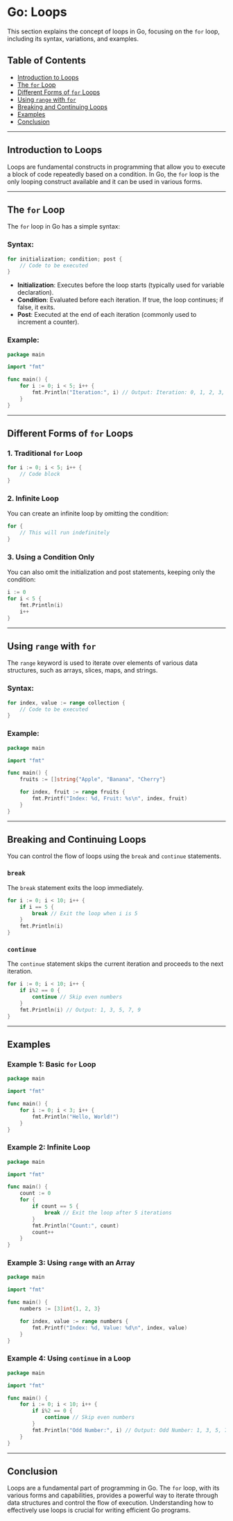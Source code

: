 # Go: Loops

This section explains the concept of loops in Go, focusing on the `for` loop, including its syntax, variations, and examples.

## Table of Contents
- [Introduction to Loops](#introduction-to-loops)
- [The `for` Loop](#the-for-loop)
- [Different Forms of `for` Loops](#different-forms-of-for-loops)
- [Using `range` with `for`](#using-range-with-for)
- [Breaking and Continuing Loops](#breaking-and-continuing-loops)
- [Examples](#examples)
- [Conclusion](#conclusion)

---

## Introduction to Loops

Loops are fundamental constructs in programming that allow you to execute a block of code repeatedly based on a condition. In Go, the `for` loop is the only looping construct available and it can be used in various forms.

---

## The `for` Loop

The `for` loop in Go has a simple syntax:

### Syntax:

```go
for initialization; condition; post {
    // Code to be executed
}
```

- **Initialization**: Executes before the loop starts (typically used for variable declaration).
- **Condition**: Evaluated before each iteration. If true, the loop continues; if false, it exits.
- **Post**: Executed at the end of each iteration (commonly used to increment a counter).

### Example:

```go
package main

import "fmt"

func main() {
    for i := 0; i < 5; i++ {
        fmt.Println("Iteration:", i) // Output: Iteration: 0, 1, 2, 3, 4
    }
}
```

---

## Different Forms of `for` Loops

### 1. **Traditional `for` Loop**

```go
for i := 0; i < 5; i++ {
    // Code block
}
```

### 2. **Infinite Loop**

You can create an infinite loop by omitting the condition:

```go
for {
    // This will run indefinitely
}
```

### 3. **Using a Condition Only**

You can also omit the initialization and post statements, keeping only the condition:

```go
i := 0
for i < 5 {
    fmt.Println(i)
    i++
}
```

---

## Using `range` with `for`

The `range` keyword is used to iterate over elements of various data structures, such as arrays, slices, maps, and strings.

### Syntax:

```go
for index, value := range collection {
    // Code to be executed
}
```

### Example:

```go
package main

import "fmt"

func main() {
    fruits := []string{"Apple", "Banana", "Cherry"}

    for index, fruit := range fruits {
        fmt.Printf("Index: %d, Fruit: %s\n", index, fruit)
    }
}
```

---

## Breaking and Continuing Loops

You can control the flow of loops using the `break` and `continue` statements.

### `break`

The `break` statement exits the loop immediately.

```go
for i := 0; i < 10; i++ {
    if i == 5 {
        break // Exit the loop when i is 5
    }
    fmt.Println(i)
}
```

### `continue`

The `continue` statement skips the current iteration and proceeds to the next iteration.

```go
for i := 0; i < 10; i++ {
    if i%2 == 0 {
        continue // Skip even numbers
    }
    fmt.Println(i) // Output: 1, 3, 5, 7, 9
}
```

---

## Examples

### Example 1: Basic `for` Loop

```go
package main

import "fmt"

func main() {
    for i := 0; i < 3; i++ {
        fmt.Println("Hello, World!")
    }
}
```

### Example 2: Infinite Loop

```go
package main

import "fmt"

func main() {
    count := 0
    for {
        if count == 5 {
            break // Exit the loop after 5 iterations
        }
        fmt.Println("Count:", count)
        count++
    }
}
```

### Example 3: Using `range` with an Array

```go
package main

import "fmt"

func main() {
    numbers := [3]int{1, 2, 3}

    for index, value := range numbers {
        fmt.Printf("Index: %d, Value: %d\n", index, value)
    }
}
```

### Example 4: Using `continue` in a Loop

```go
package main

import "fmt"

func main() {
    for i := 0; i < 10; i++ {
        if i%2 == 0 {
            continue // Skip even numbers
        }
        fmt.Println("Odd Number:", i) // Output: Odd Number: 1, 3, 5, 7, 9
    }
}
```

---

## Conclusion

Loops are a fundamental part of programming in Go. The `for` loop, with its various forms and capabilities, provides a powerful way to iterate through data structures and control the flow of execution. Understanding how to effectively use loops is crucial for writing efficient Go programs.

